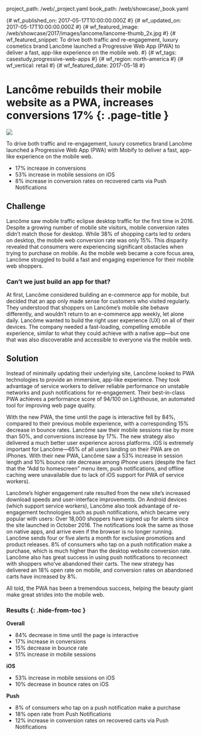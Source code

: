 project_path: /web/_project.yaml
book_path: /web/showcase/_book.yaml

{# wf_published_on: 2017-05-17T10:00:00.000Z #}
{# wf_updated_on: 2017-05-17T10:00:00.000Z #}
{# wf_featured_image: /web/showcase/2017/images/lancome/lancome-thumb_2x.jpg #}
{# wf_featured_snippet: To drive both traffic and re-engagement, luxury cosmetics brand Lancôme launched a Progressive Web App (PWA) to deliver a fast, app-like experience on the mobile web. #}
{# wf_tags: casestudy,progressive-web-apps #}
{# wf_region: north-america #}
{# wf_vertical: retail #}
{# wf_featured_date: 2017-05-18 #}

# Lancôme rebuilds their mobile website as a PWA, increases conversions 17% {: .page-title }

<img src="/web/showcase/2017/images/lancome/lancome-detail_2x.jpg" class="attempt-right">

To drive both traffic and re-engagement, luxury cosmetics brand
Lancôme launched a Progressive Web App (PWA) with Mobify to deliver a fast,
app-like experience on the mobile web.

* 17% increase in conversions
* 53% increase in mobile sessions on iOS
* 8% increase in conversion rates on recovered carts via Push Notifications

<div class="clearfix"></div>

## Challenge

Lancôme saw mobile traffic eclipse desktop traffic for the first time in 2016.
Despite a growing number of mobile site visitors, mobile conversion rates didn’t
match those for desktop. While 38% of shopping carts led to orders on desktop,
the mobile web conversion rate was only 15%. This disparity revealed that
consumers were experiencing significant obstacles when trying to purchase on
mobile. As the mobile web became a core focus area, Lancôme struggled to build a
fast and engaging experience for their mobile web shoppers.
 
### Can’t we just build an app for that?

At first, Lancôme considered building an e-commerce app for mobile, but decided
that an app only made sense for customers who visited regularly. They understood
that shoppers on Lancôme’s mobile site behave differently, and wouldn’t return
to an e-commerce app weekly, let alone daily. Lancôme wanted to build the right
user experience (UX) on all of their devices. The company needed a fast-loading,
compelling emobile experience, similar to what they could achieve with a native
app—but one that was also discoverable and accessible to everyone via the mobile
web.
 
## Solution

Instead of minimally updating their underlying site, Lancôme looked to PWA
technologies to provide an immersive, app-like experience. They took advantage
of service workers to deliver reliable performance on unstable networks and push
notifications for re-engagement. Their best-in-class PWA achieves a performance
score of 94/100 on Lighthouse, an automated tool for improving web page quality.
 
With the new PWA, the time until the page is interactive fell by 84%, compared
to their previous mobile experience, with a corresponding 15% decrease in bounce
rates. Lancôme saw their mobile sessions rise by more than 50%, and conversions
increase by 17%. The new strategy also delivered a much better user experience
across platforms. iOS is extremely important for Lancôme—65% of all users
landing on their PWA are on iPhones. With their new PWA, Lancôme saw a 53%
increase in session length and 10% bounce rate decrease among iPhone users
(despite the fact that the “Add to homescreen” menu item, push notifications,
and offline caching were unavailable due to lack of iOS support for PWA of
service workers).
 
Lancôme’s higher engagement rate resulted from the new site’s increased download
speeds and user-interface improvements. On Android devices (which support
service workers), Lancôme also took advantage of re-engagement technologies such
as push notifications, which became very popular with users: Over 18,000
shoppers have signed up for alerts since the site launched in October 2016. The
notifications look the same as those on native apps, and arrive even if the
browser is no longer running. Lancôme sends four or five alerts a month for
exclusive promotions and product releases. 8% of consumers who tap on a push
notification make a purchase, which is much higher than the desktop website
conversion rate. Lancôme also has great success in using push notifications to
reconnect with shoppers who’ve abandoned their carts. The new strategy has
delivered an 18% open rate on mobile, and conversion rates on abandoned carts
have increased by 8%.

All told, the PWA has been a tremendous success, helping the beauty giant make
great strides into the mobile web.

### Results {: .hide-from-toc }

**Overall**

* 84% decrease in time until the page is interactive 
* 17% increase in conversions
* 15% decrease in bounce rate
* 51% increase in mobile sessions

**iOS**

* 53% increase in mobile sessions on iOS
* 10% decrease in bounce rates on iOS

**Push** 

* 8% of consumers who tap on a push notification make a purchase
* 18% open rate from Push Notifications
* 12% increase in conversion rates on recovered carts via Push Notifications

